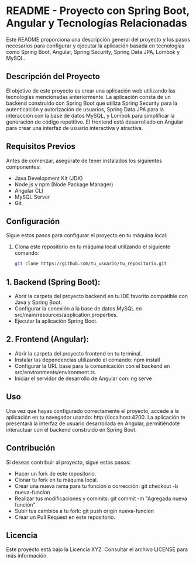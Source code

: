 # README - Proyecto con Spring Boot, Angular y Tecnologías Relacionadas

Este README proporciona una descripción general del proyecto y los pasos necesarios para configurar y ejecutar la aplicación basada en tecnologías como Spring Boot, Angular, Spring Security, Spring Data JPA, Lombok y MySQL.

## Descripción del Proyecto

El objetivo de este proyecto es crear una aplicación web utilizando las tecnologías mencionadas anteriormente. La aplicación consta de un backend construido con Spring Boot que utiliza Spring Security para la autenticación y autorización de usuarios, Spring Data JPA para la interacción con la base de datos MySQL, y Lombok para simplificar la generación de código repetitivo. El frontend está desarrollado en Angular para crear una interfaz de usuario interactiva y atractiva.

## Requisitos Previos

Antes de comenzar, asegúrate de tener instalados los siguientes componentes:

- Java Development Kit (JDK)
- Node.js y npm (Node Package Manager)
- Angular CLI
- MySQL Server
- Git

## Configuración

Sigue estos pasos para configurar el proyecto en tu máquina local:

1. Clona este repositorio en tu máquina local utilizando el siguiente comando:

   ```bash
   git clone https://github.com/tu_usuario/tu_repositorio.git

## 1. Backend (Spring Boot):

- Abrir la carpeta del proyecto backend en tu IDE favorito compatible con Java y Spring Boot.
- Configurar la conexión a la base de datos MySQL en src/main/resources/application.properties.
- Ejecutar la aplicación Spring Boot.


## 2. Frontend (Angular):
- Abrir la carpeta del proyecto frontend en tu terminal.
- Instalar las dependencias utilizando el comando: npm install
- Configurar la URL base para la comunicación con el backend en src/environments/environment.ts.
- Iniciar el servidor de desarrollo de Angular con: ng serve


## Uso
Una vez que hayas configurado correctamente el proyecto, accede a la aplicación en tu navegador usando: http://localhost:4200.
La aplicación te presentará la interfaz de usuario desarrollada en Angular, permitiéndote interactuar con el backend construido en Spring Boot.

## Contribución
Si deseas contribuir al proyecto, sigue estos pasos:

- Hacer un fork de este repositorio.
- Clonar tu fork en tu máquina local.
- Crear una nueva rama para tu función o corrección: git checkout -b nueva-funcion
- Realizar tus modificaciones y commits: git commit -m "Agregada nueva función"
- Subir tus cambios a tu fork: git push origin nueva-funcion
- Crear un Pull Request en este repositorio.

## Licencia
Este proyecto está bajo la Licencia XYZ. Consultar el archivo LICENSE para más información.
